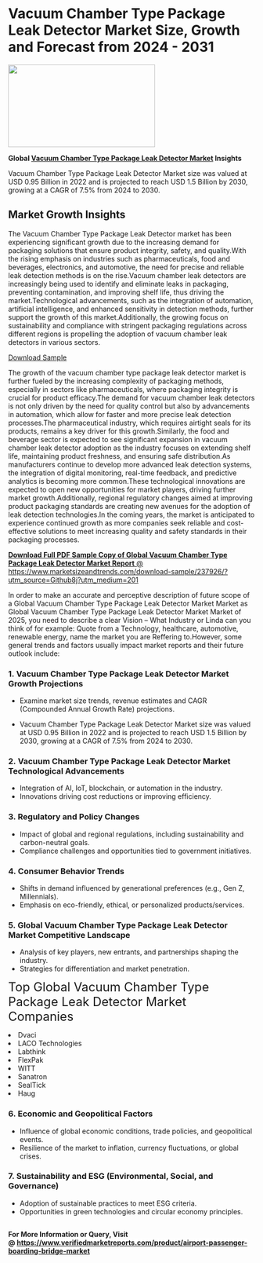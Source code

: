 <H1>Vacuum Chamber Type Package Leak Detector Market Size, Growth and Forecast from 2024 - 2031</H1><img class="aligncenter size-medium wp-image-584254" src="https://thirdeyenews.in/wp-content/uploads/2024/09/Global-Market-Research-300x168.jpeg" alt="" width="300" height="168" /><p><strong>Global&nbsp;<a href="https://www.marketsizeandtrends.com/download-sample/237926/?utm_source=Github8j?utm_medium=201">Vacuum Chamber Type Package Leak Detector Market</a> Insights</strong></p><p>Vacuum Chamber Type Package Leak Detector Market size was valued at USD 0.95 Billion in 2022 and is projected to reach USD 1.5 Billion by 2030, growing at a CAGR of 7.5% from 2024 to 2030.</p><p><h2>Market Growth Insights</h2> <p>The Vacuum Chamber Type Package Leak Detector market has been experiencing significant growth due to the increasing demand for packaging solutions that ensure product integrity, safety, and quality.With the rising emphasis on industries such as pharmaceuticals, food and beverages, electronics, and automotive, the need for precise and reliable leak detection methods is on the rise.Vacuum chamber leak detectors are increasingly being used to identify and eliminate leaks in packaging, preventing contamination, and improving shelf life, thus driving the market.Technological advancements, such as the integration of automation, artificial intelligence, and enhanced sensitivity in detection methods, further support the growth of this market.Additionally, the growing focus on sustainability and compliance with stringent packaging regulations across different regions is propelling the adoption of vacuum chamber leak detectors in various sectors.</p> <p><a href="#">Download Sample</a></p> <p>The growth of the vacuum chamber type package leak detector market is further fueled by the increasing complexity of packaging methods, especially in sectors like pharmaceuticals, where packaging integrity is crucial for product efficacy.The demand for vacuum chamber leak detectors is not only driven by the need for quality control but also by advancements in automation, which allow for faster and more precise leak detection processes.The pharmaceutical industry, which requires airtight seals for its products, remains a key driver for this growth.Similarly, the food and beverage sector is expected to see significant expansion in vacuum chamber leak detector adoption as the industry focuses on extending shelf life, maintaining product freshness, and ensuring safe distribution.As manufacturers continue to develop more advanced leak detection systems, the integration of digital monitoring, real-time feedback, and predictive analytics is becoming more common.These technological innovations are expected to open new opportunities for market players, driving further market growth.Additionally, regional regulatory changes aimed at improving product packaging standards are creating new avenues for the adoption of leak detection technologies.In the coming years, the market is anticipated to experience continued growth as more companies seek reliable and cost-effective solutions to meet increasing quality and safety standards in their packaging processes.</p> <p><a href="#"></p><p><span class=""><strong>Download Full PDF Sample Copy of Global Vacuum Chamber Type Package Leak Detector Market Report</strong> @ <a href="https://www.marketsizeandtrends.com/download-sample/237926/?utm_source=Github8j?utm_medium=201" target="_blank">https://www.marketsizeandtrends.com/download-sample/237926/?utm_source=Github8j?utm_medium=201</a></span></p><p>In order to make an accurate and perceptive description of future scope of a Global&nbsp;Vacuum Chamber Type Package Leak Detector Market Market as Global&nbsp;Vacuum Chamber Type Package Leak Detector Market Market of 2025, you need to describe a clear Vision &ndash; What Industry or Linda can you think of for example: Quote from a Technology, healthcare, automotive, renewable energy, name the market you are Reffering to.However, some general trends and factors usually impact market reports and their future outlook include:</p><h3>1.&nbsp;<strong>Vacuum Chamber Type Package Leak Detector Market Growth Projections</strong></h3><ul><li>Examine market size trends, revenue estimates and CAGR (Compounded Annual Growth Rate) projections.</li><li><p>Vacuum Chamber Type Package Leak Detector Market size was valued at USD 0.95 Billion in 2022 and is projected to reach USD 1.5 Billion by 2030, growing at a CAGR of 7.5% from 2024 to 2030.</p></li></ul><h3>2.&nbsp;<strong>Vacuum Chamber Type Package Leak Detector Market Technological Advancements</strong></h3><ul><li>Integration of AI, IoT, blockchain, or automation in the industry.</li><li>Innovations driving cost reductions or improving efficiency.</li></ul><h3>3.&nbsp;<strong>Regulatory and Policy Changes</strong></h3><ul><li>Impact of global and regional regulations, including sustainability and carbon-neutral goals.</li><li>Compliance challenges and opportunities tied to government initiatives.</li></ul><h3>4.&nbsp;<strong>Consumer Behavior Trends</strong></h3><ul><li>Shifts in demand influenced by generational preferences (e.g., Gen Z, Millennials).</li><li>Emphasis on eco-friendly, ethical, or personalized products/services.</li></ul><h3>5.&nbsp;<strong>Global Vacuum Chamber Type Package Leak Detector Market Competitive Landscape</strong></h3><ul><li>Analysis of key players, new entrants, and partnerships shaping the industry.</li><li>Strategies for differentiation and market penetration.</li></ul><p data-pm-slice="1 1 []"><span style="color: inherit; font-family: inherit; font-size: 25px;">Top Global Vacuum Chamber Type Package Leak Detector Market Companies</span></p><div class="" data-test-id=""><p><li>Dvaci</li><li> LACO Technologies</li><li> Labthink</li><li> FlexPak</li><li> WITT</li><li> Sanatron</li><li> SealTick</li><li> Haug</li></p></div><h3>6.&nbsp;<strong>Economic and Geopolitical Factors</strong></h3><ul><li>Influence of global economic conditions, trade policies, and geopolitical events.</li><li>Resilience of the market to inflation, currency fluctuations, or global crises.</li></ul><h3>7.&nbsp;<strong>Sustainability and ESG (Environmental, Social, and Governance)</strong></h3><ul><li>Adoption of sustainable practices to meet ESG criteria.</li><li>Opportunities in green technologies and circular economy principles.</li></ul><h2><strong style="font-size: 14px;">For More Information or Query, Visit @&nbsp;</strong><a style="background-color: #ffffff; font-size: 14px;" href="https://www.marketsizeandtrends.com/report/vacuum-chamber-type-package-leak-detector-market/" target="_blank">https://www.verifiedmarketreports.com/product/airport-passenger-boarding-bridge-market</a></h2>